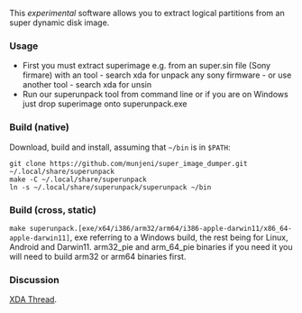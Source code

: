 This *experimental* software allows you to extract logical partitions from an super dynamic disk image.  

### Usage

- First you must extract superimage e.g. from an super.sin file (Sony firmare) with an tool - search xda for unpack any sony firmware - or use another tool - search xda for unsin
- Run our superunpack tool from command line or if you are on Windows just drop superimage onto superunpack.exe 

### Build (native)

Download, build and install, assuming that `~/bin` is in `$PATH`:

    git clone https://github.com/munjeni/super_image_dumper.git ~/.local/share/superunpack
    make -C ~/.local/share/superunpack
    ln -s ~/.local/share/superunpack/superunpack ~/bin

### Build (cross, static)

`make superunpack.[exe/x64/i386/arm32/arm64/i386-apple-darwin11/x86_64-apple-darwin11]`, exe referring to a Windows build, the rest being for Linux, Android and Darwin11.
arm32_pie and arm_64_pie binaries if you need it you will need to build arm32 or arm64 binaries first. 

### Discussion

[XDA Thread](https://forum.xda-developers.com/crossdevice-dev/sony/tool-superimage-dump-tool-t4120963). 

